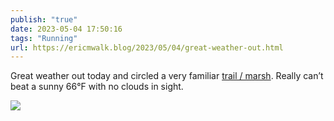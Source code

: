 ```yaml
---
publish: "true"
date: 2023-05-04 17:50:16
tags: "Running"
url: https://ericmwalk.blog/2023/05/04/great-weather-out.html
---
```


Great weather out today and circled a very familiar [trail / marsh](http://www.strava.com/activities/9010219801).  Really can’t beat a sunny 66°F with no clouds in sight.

![](https://ericmwalk.blog/uploads/2023/dee38d5ddc.jpg)